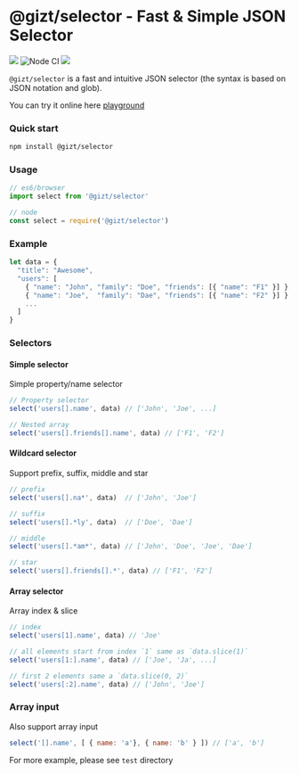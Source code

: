 # @gizt/selector - Fast & Simple JSON Selector

[![](https://img.shields.io/npm/v/@gizt/selector.svg)](https://www.npmjs.com/package/@gizt/selector)
![Node CI](https://github.com/gizt/selector/workflows/Node%20CI/badge.svg)
[![](https://img.shields.io/npm/dt/@gizt/selector.svg)](https://www.npmjs.com/package/@gizt/selector)

`@gizt/selector` is a fast and intuitive JSON selector (the syntax is based on JSON notation and glob).

You can try it online here <a href="https://gizt.github.io/selector/">playground</a>

### Quick start

```sh
npm install @gizt/selector
```

### Usage
```js
// es6/browser
import select from '@gizt/selector'

// node
const select = require('@gizt/selector')
```

### Example
```js
let data = {
  "title": "Awesome",
  "users": [
    { "name": "John", "family": "Doe", "friends": [{ "name": "F1" }] },
    { "name": "Joe",  "family": "Dae", "friends": [{ "name": "F2" }] }
    ...
  ]
}
```
### Selectors
#### Simple selector
Simple property/name selector 
```js
// Property selector
select('users[].name', data) // ['John', 'Joe', ...]

// Nested array
select('users[].friends[].name', data) // ['F1', 'F2']
```
#### Wildcard selector
Support prefix, suffix, middle and star 

```js
// prefix
select('users[].na*', data)  // ['John', 'Joe']

// suffix
select('users[].*ly', data)  // ['Doe', 'Dae']

// middle
select('users[].*am*', data) // ['John', 'Doe', 'Joe', 'Dae']

// star
select('users[].friends[].*', data) // ['F1', 'F2']
```

#### Array selector
Array index & slice 

```js
// index
select('users[1].name', data) // 'Joe'

// all elements start from index `1` same as `data.slice(1)`
select('users[1:].name', data) // ['Joe', 'Ja', ...]

// first 2 elements same a `data.slice(0, 2)`
select('users[:2].name', data) // ['John', 'Joe']
```

### Array input
Also support array input 
```js
select('[].name', [ { name: 'a'}, { name: 'b' } ]) // ['a', 'b']
```

For more example, please see `test` directory